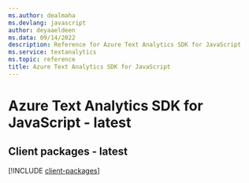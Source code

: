 ```yaml
---
ms.author: dealmaha
ms.devlang: javascript
author: deyaaeldeen
ms.data: 09/14/2022
description: Reference for Azure Text Analytics SDK for JavaScript
ms.service: textanalytics
ms.topic: reference
title: Azure Text Analytics SDK for JavaScript
---
```

# Azure Text Analytics SDK for JavaScript - latest

## Client packages - latest
[!INCLUDE [client-packages](text-analytics-client-index.md)]